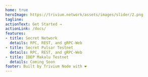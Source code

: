 ```yaml
---
home: true
heroImage: https://trivium.network/assets/images/slider/2.png
tagline: 
actionText: Get Started →
actionLink: /docs/
features:
- title: Secret Network
  details: RPC, REST, and gRPC-Web
- title: Secret Pulsar Testnet
  details: RPC, REST, and gRPC-Web
- title: IDEP Makalu Testnet
  details: Coming Soon
footer: Built by Trivium Node with ❤️
---
```


